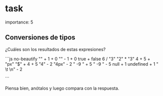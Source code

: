 # task

importance: 5

## Conversiones de tipos

¿Cuáles son los resultados de estas expresiones?

\`\`\`js no-beautify "" + 1 + 0 "" - 1 + 0 true + false 6 / "3" "2" \* "3" 4 + 5 + "px" "$" + 4 + 5 "4" - 2 "4px" - 2 " -9 " + 5 " -9 " - 5 null + 1 undefined + 1 " \t \n" - 2

\`\`\`

Piensa bien, anótalos y luego compara con la respuesta.

